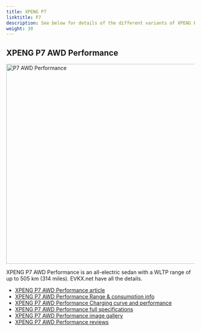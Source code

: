 ```yaml
---
title: XPENG P7
linktitle: P7
description: See below for details of the different variants of XPENG P7
weight: 30
---
```

## XPENG P7 AWD Performance

<a href="/models/xpeng/p7/p7_awd_performance/"><img src="https://media.evkx.net/multimedia/models/xpeng/p7/p7_awd_performance/main_1_st.jpg" width="800" height="533" alt="P7 AWD Performance" ></a>

XPENG P7 AWD Performance is an all-electric sedan with a WLTP range of up to 505 km (314 miles). EVKX.net have all the details. 

- [XPENG P7 AWD Performance article](/models/xpeng/p7/p7_awd_performance/)
- [XPENG P7 AWD Performance Range & consumption info](/models/xpeng/p7/p7_awd_performance//rangeandconsumption)
- [XPENG P7 AWD Performance Charging curve and performance](/models/xpeng/p7/p7_awd_performance//chargingcurve)
- [XPENG P7 AWD Performance full specifications](/models/xpeng/p7/p7_awd_performance//specifications)
- [XPENG P7 AWD Performance image gallery](/models/xpeng/p7/p7_awd_performance//gallery)
- [XPENG P7 AWD Performance reviews](/models/xpeng/p7/p7_awd_performance//reviews)

